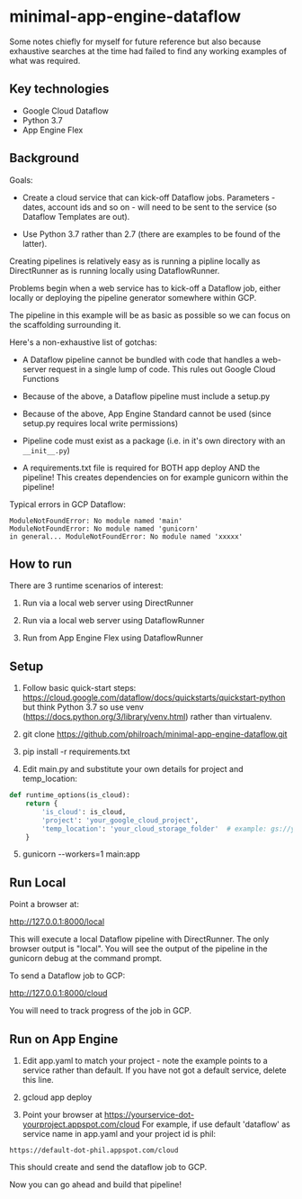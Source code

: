 # minimal-app-engine-dataflow

Some notes chiefly for myself for future reference but also because exhaustive
searches at the time had failed to find any working examples of what was required.

## Key technologies

* Google Cloud Dataflow
* Python 3.7
* App Engine Flex

## Background

Goals:

* Create a cloud service that can kick-off Dataflow jobs. Parameters - dates, account 
ids and so on - will need to be sent to the service (so Dataflow Templates are out). 

* Use Python 3.7 rather than 2.7 (there are examples to be found of the latter).

Creating pipelines is relatively easy as is running a pipline locally as DirectRunner as 
is running locally using DataflowRunner. 

Problems begin when a web service has to kick-off a Dataflow job, either locally or deploying the pipeline generator 
somewhere within GCP.

The pipeline in this example will be as basic as possible so we can
focus on the scaffolding surrounding it.

Here's a non-exhaustive list of gotchas:

* A Dataflow pipeline cannot be bundled with code that handles a web-server request in a single lump of code. This
  rules out Google Cloud Functions

* Because of the above, a Dataflow pipeline must include a setup.py

* Because of the above, App Engine Standard cannot be used (since setup.py requires local write permissions)

* Pipeline code must exist as a package (i.e. in it's own directory with an `__init__.py`)

* A requirements.txt file is required for BOTH app deploy AND the pipeline! This creates dependencies on for
  example gunicorn within the pipeline!

Typical errors in GCP Dataflow:
```
ModuleNotFoundError: No module named 'main'
ModuleNotFoundError: No module named 'gunicorn'
in general... ModuleNotFoundError: No module named 'xxxxx'
```

## How to run
 
There are 3 runtime scenarios of interest:
 
1. Run via a local web server using DirectRunner
 
2. Run via a local web server using DataflowRunner

3. Run from App Engine Flex using DataflowRunner 

## Setup

1. Follow basic quick-start steps: https://cloud.google.com/dataflow/docs/quickstarts/quickstart-python but think 
Python 3.7 so use venv (https://docs.python.org/3/library/venv.html) rather than virtualenv.

2. git clone https://github.com/philroach/minimal-app-engine-dataflow.git

3. pip install -r requirements.txt

4. Edit main.py and substitute your own details for project and temp_location:

```python
def runtime_options(is_cloud):
    return {
        'is_cloud': is_cloud,
        'project': 'your_google_cloud_project',
        'temp_location': 'your_cloud_storage_folder'  # example: gs://your_bucket/dataflow/temp
    }
```
5. gunicorn --workers=1 main:app

## Run Local

Point a browser at:

http://127.0.0.1:8000/local

This will execute a local Dataflow pipeline with DirectRunner. The only browser output is "local". You will see
the output of the pipeline in the gunicorn debug at the command prompt.

To send a Dataflow job to GCP:

http://127.0.0.1:8000/cloud

You will need to track progress of the job in GCP. 

## Run on App Engine

1. Edit app.yaml to match your project - note the example points to a service rather than default. If you have not 
got a default service, delete this line.

2. gcloud app deploy

3. Point your browser at https://yourservice-dot-yourproject.appspot.com/cloud
For example, if use default 'dataflow' as service name in app.yaml and your project id is phil:

`https://default-dot-phil.appspot.com/cloud`

This should create and send the dataflow job to GCP.

Now you can go ahead and build that pipeline! 
